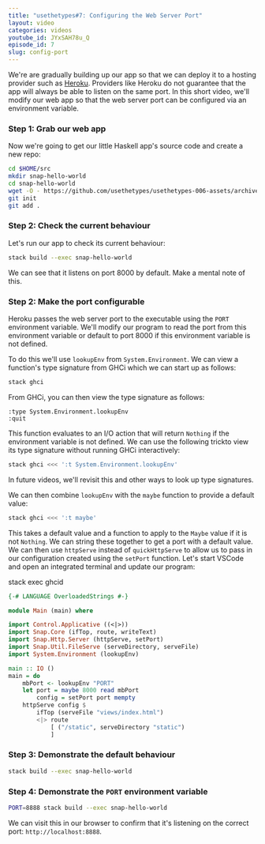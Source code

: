 ```yaml
---
title: "usethetypes#7: Configuring the Web Server Port"
layout: video
categories: videos
youtube_id: JYxSAH78u_Q
episode_id: 7
slug: config-port
---
```

We're are gradually building up our app so that we can deploy it to a hosting provider such as [Heroku][heroku]. Providers like Heroku do not guarantee that the app will always be able to listen on the same port. In this short video, we'll modify our web app so that the web server port can be configured via an environment variable.

### Step 1: Grab our web app

Now we're going to get our little Haskell app's source code and create a new repo:

```bash
cd $HOME/src
mkdir snap-hello-world
cd snap-hello-world
wget -O - https://github.com/usethetypes/usethetypes-006-assets/archive/master.tar.gz | tar xvz --strip-components=1
git init
git add .
```

### Step 2: Check the current behaviour

Let's run our app to check its current behaviour:

```bash
stack build --exec snap-hello-world
```

We can see that it listens on port 8000 by default. Make a mental note of this.

### Step 2: Make the port configurable

Heroku passes the web server port to the executable using the `PORT` environment variable. We'll modify our program to read the port from this environment variable or default to port 8000 if this environment variable is not defined.

To do this we'll use `lookupEnv` from `System.Environment`. We can view a function's type signature from GHCi which we can start up as follows:

```bash
stack ghci
```

From GHCi, you can then view the type signature as follows:

```ghci
:type System.Environment.lookupEnv
:quit
```

This function evaluates to an I/O action that will return `Nothing` if the environment variable is not defined. We can use the following trickto view its type signature without running GHCi interactively:

```bash
stack ghci <<< ':t System.Environment.lookupEnv'
```

In future videos, we'll revisit this and other ways to look up type signatures.

We can then combine `lookupEnv` with the `maybe` function to provide a default value:

```bash
stack ghci <<< ':t maybe'
```

This takes a default value and a function to apply to the `Maybe` value if it is not `Nothing`. We can string these together to get a port with a default value. We can then use `httpServe` instead of `quickHttpServe` to allow us to pass in our configuration created using the `setPort` function. Let's start VSCode and open an integrated terminal and update our program:

stack exec ghcid

```haskell
{-# LANGUAGE OverloadedStrings #-}

module Main (main) where

import Control.Applicative ((<|>))
import Snap.Core (ifTop, route, writeText)
import Snap.Http.Server (httpServe, setPort)
import Snap.Util.FileServe (serveDirectory, serveFile)
import System.Environment (lookupEnv)

main :: IO ()
main = do
    mbPort <- lookupEnv "PORT"
    let port = maybe 8000 read mbPort
        config = setPort port mempty
    httpServe config $
        ifTop (serveFile "views/index.html")
        <|> route
            [ ("/static", serveDirectory "static")
            ]
```

### Step 3: Demonstrate the default behaviour

```bash
stack build --exec snap-hello-world
```

### Step 4: Demonstrate the `PORT` environment variable

```bash
PORT=8888 stack build --exec snap-hello-world
```

We can visit this in our browser to confirm that it's listening on the correct port: `http://localhost:8888`.

[006-assets]: 006-assets
[heroku]: https://www.heroku.com/
